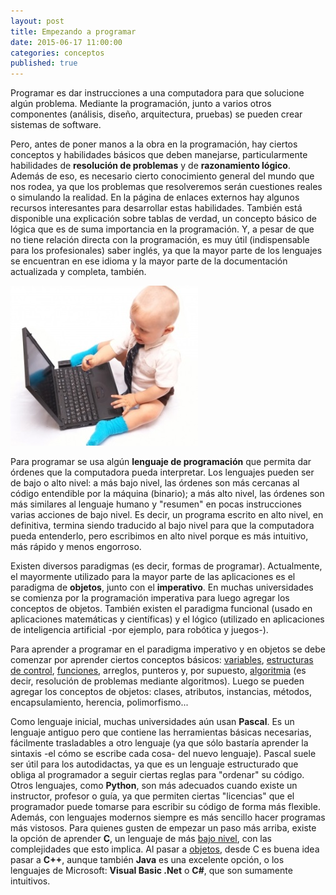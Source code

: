 ```yaml
---
layout: post
title: Empezando a programar
date: 2015-06-17 11:00:00
categories: conceptos
published: true
---
```

Programar es dar instrucciones a una computadora para que solucione algún problema. Mediante la programación, junto a varios otros componentes (análisis, diseño, arquitectura, pruebas) se pueden crear sistemas de software.

Pero, antes de poner manos a la obra en la programación, hay ciertos conceptos y habilidades básicos que deben manejarse, particularmente habilidades de **resolución de problemas** y de **razonamiento lógico**. Además de eso, es necesario cierto conocimiento general del mundo que nos rodea, ya que los problemas que resolveremos serán cuestiones reales o simulando la realidad. En la página de enlaces externos hay algunos recursos interesantes para desarrollar estas habilidades. También está disponible una explicación sobre tablas de verdad, un concepto básico de lógica que es de suma importancia en la programación. Y, a pesar de que no tiene relación directa con la programación, es muy útil (indispensable para los profesionales) saber inglés, ya que la mayor parte de los lenguajes se encuentran en ese idioma y la mayor parte de la documentación actualizada y completa, también.

![principiante](/assets/2015-06-17-empezando-a-programar-img1.jpg)

Para programar se usa algún **lenguaje de programación** que permita dar órdenes que la computadora pueda interpretar. Los lenguajes pueden ser de bajo o alto nivel: a más bajo nivel, las órdenes son más cercanas al código entendible por la máquina (binario); a más alto nivel, las órdenes son más similares al lenguaje humano y "resumen" en pocas instrucciones varias acciones de bajo nivel. Es decir, un programa escrito en alto nivel, en definitiva, termina siendo traducido al bajo nivel para que la computadora pueda entenderlo, pero escribimos en alto nivel porque es más intuitivo, más rápido y menos engorroso.

Existen diversos paradigmas (es decir, formas de programar). Actualmente, el mayormente utilizado para la mayor parte de las aplicaciones es el paradigma de **objetos**, junto con el **imperativo**. En muchas universidades se comienza por la programación imperativa para luego agregar los conceptos de objetos. También existen el paradigma funcional (usado en aplicaciones matemáticas y científicas) y el lógico (utilizado en aplicaciones de inteligencia artificial -por ejemplo, para robótica y juegos-).

Para aprender a programar en el paradigma imperativo y en objetos se debe comenzar por aprender ciertos conceptos básicos: [variables](/conceptos/2015/06/18/que-son-las-variables.html), [estructuras de control](/conceptos/2015/06/28/estructuras-de-control.html), [funciones](/conceptos/2015/06/23/funciones.html), arreglos, punteros y, por supuesto, [algoritmia](/conceptos/2015/06/20/diseno-de-un-algoritmo.html) (es decir, resolución de problemas mediante algoritmos). Luego se pueden agregar los conceptos de objetos: clases, atributos, instancias, métodos, encapsulamiento, herencia, polimorfismo...

Como lenguaje inicial, muchas universidades aún usan **Pascal**. Es un lenguaje antiguo pero que contiene las herramientas básicas necesarias, fácilmente trasladables a otro lenguaje (ya que sólo bastaría aprender la sintaxis -el cómo se escribe cada cosa- del nuevo lenguaje). Pascal suele ser útil para los autodidactas, ya que es un lenguaje estructurado que obliga al programador a seguir ciertas reglas para "ordenar" su código. Otros lenguajes, como **Python**, son más adecuados cuando existe un instructor, profesor o guía, ya que permiten ciertas "licencias" que el programador puede tomarse para escribir su código de forma más flexible. Además, con lenguajes modernos siempre es más sencillo hacer programas más vistosos. Para quienes gusten de empezar un paso más arriba, existe la opción de aprender **C**, un lenguaje de más [bajo nivel](/conceptos/2016/03/29/lenguajes-de-bajo-y-alto-nivel.html), con las complejidades que esto implica. Al pasar a [objetos](/poo/2016/01/07/poo-programacion-orientada-a-objetos.html), desde C es buena idea pasar a **C++**, aunque también **Java** es una excelente opción, o los lenguajes de Microsoft: **Visual Basic .Net** o **C#**, que son sumamente intuitivos.
